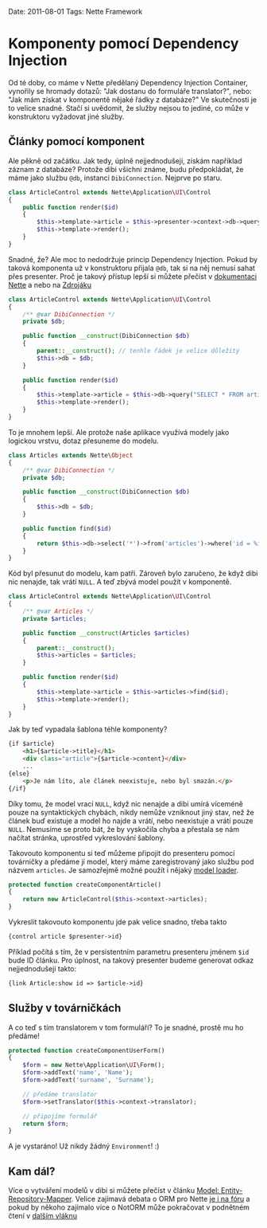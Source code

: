 Date: 2011-08-01
Tags: Nette Framework

# Komponenty pomocí Dependency Injection

Od té doby, co máme v Nette předělaný Dependency Injection Container, vynořily se hromady dotazů: "Jak dostanu do formuláře translator?", nebo: "Jak mám získat v komponentě nějaké řádky z databáze?" Ve skutečnosti je to velice snadné. Stačí si uvědomit, že služby nejsou to jediné, co může v konstruktoru vyžadovat jiné služby.


## Články pomocí komponent

Ale pěkně od začátku. Jak tedy, úplně nejjednodušeji, získám například záznam z databáze? Protože dibi všichni známe, budu předpokládat, že máme jako službu `@db`, instanci `DibiConnection`. Nejprve po staru.

```php
class ArticleControl extends Nette\Application\UI\Control
{
	public function render($id)
	{
		$this->template->article = $this->presenter->context->db->query("SELECT * FROM articles WHERE id = %i", $id);
		$this->template->render();
	}
}
```

Snadné, že? Ale moc to nedodržuje princip Dependency Injection. Pokud by taková komponenta už v konstruktoru přijala `@db`, tak si na něj nemusí sahat přes presenter. Proč je takový přístup lepší si můžete přečíst v [dokumentaci Nette](http://doc.nette.org/cs/dependency-injection) a nebo na [Zdrojáku](http://zdrojak.root.cz/serialy/jak-na-dependency-injection/)

```php
class ArticleControl extends Nette\Application\UI\Control
{
	/** @var DibiConnection */
	private $db;

	public function __construct(DibiConnection $db)
	{
		parent::__construct(); // tenhle řádek je velice důležitý
		$this->db = $db;
	}

	public function render($id)
	{
		$this->template->article = $this->db->query("SELECT * FROM articles WHERE id = %i", $id);
		$this->template->render();
	}
}
```

To je mnohem lepší. Ale protože naše aplikace využívá modely jako logickou vrstvu, dotaz přesuneme do modelu.

```php
class Articles extends Nette\Object
{
	/** @var DibiConnection */
	private $db;

	public function __construct(DibiConnection $db)
	{
		$this->db = $db;
	}

	public function find($id)
	{
		return $this->db->select('*')->from('articles')->where('id = %i', $id)->fetch() ?: NULL;
	}
}
```

Kód byl přesunut do modelu, kam patří. Zároveň bylo zaručeno, že když dibi nic nenajde, tak vrátí `NULL`. A teď zbývá model použít v komponentě.

```php
class ArticleControl extends Nette\Application\UI\Control
{
	/** @var Articles */
	private $articles;

	public function __construct(Articles $articles)
	{
		parent::__construct();
		$this->articles = $articles;
	}

	public function render($id)
	{
		$this->template->article = $this->articles->find($id);
		$this->template->render();
	}
}
```

Jak by teď vypadala šablona téhle komponenty?

```html
{if $article}
	<h1>{$article->title}</h1>
	<div class="article">{$article->content}</div>
	...
{else}
	<p>Je nám líto, ale článek neexistuje, nebo byl smazán.</p>
{/if}
```

Díky tomu, že model vrací `NULL`, když nic nenajde a dibi umírá víceméně pouze na syntaktických chybách, nikdy nemůže vzniknout jiný stav, než že článek buď existuje a model ho najde a vrátí, nebo neexistuje a vrátí pouze `NULL`. Nemusíme se proto bát, že by vyskočila chyba a přestala se nám načítat stránka, uprostřed vykreslování šablony.


Takovouto komponentu si teď můžeme připojit do presenteru pomocí továrničky a předáme jí model, který máme zaregistrovaný jako službu pod názvem `articles`. Je samozřejmě možné použít i nějaký [model loader](http://wiki.nette.org/cs/cookbook/dynamicke-nacitani-modelu).

```php
protected function createComponentArticle()
{
	return new ArticleControl($this->context->articles);
}
```

Vykreslit takovouto komponentu jde pak velice snadno, třeba takto

```html
{control article $presenter->id}
```

Příklad počítá s tím, že v persistentním parametru presenteru jménem `$id` bude ID článku. Pro úplnost, na takový presenter budeme generovat odkaz nejjednodušeji takto:

```html
{link Article:show id => $article->id}
```


## Služby v továrničkách

A co teď s tím translatorem v tom formuláři? To je snadné, prostě mu ho předáme!

```php
protected function createComponentUserForm()
{
	$form = new Nette\Application\UI\Form();
	$form->addText('name', 'Name');
	$form->addText('surname', 'Surname');

	// předáme translator
	$form->setTranslator($this->context->translator);

	// připojíme formulář
	return $form;
}
```

A je vystaráno! Už nikdy žádný `Environment`! :)

## Kam dál?

Více o vytváření modelů v dibi si můžete přečíst v článku [Model: Entity-Repository-Mapper](http://wiki.nette.org/cs/cookbook/model-entity-repository-mapper). Velice zajímavá debata o ORM pro Nette [je i na fóru](http://forum.nette.org/cs/7328-hledani-nette-like-orm-pro-php) a pokud by někoho zajímalo více o NotORM může pokračovat v podnětném čtení v [dalším vláknu](http://forum.nette.org/cs/8389-petivrstvy-model-postaveny-na-notorm)

